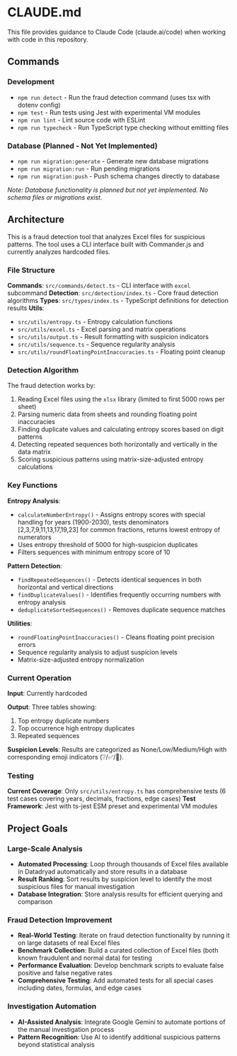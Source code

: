 # CLAUDE.md

This file provides guidance to Claude Code (claude.ai/code) when working with code in this repository.

## Commands

### Development

- `npm run detect` - Run the fraud detection command (uses tsx with dotenv config)
- `npm test` - Run tests using Jest with experimental VM modules
- `npm run lint` - Lint source code with ESLint
- `npm run typecheck` - Run TypeScript type checking without emitting files

### Database (Planned - Not Yet Implemented)

- `npm run migration:generate` - Generate new database migrations
- `npm run migration:run` - Run pending migrations
- `npm run migration:push` - Push schema changes directly to database

_Note: Database functionality is planned but not yet implemented. No schema files or migrations exist._

## Architecture

This is a fraud detection tool that analyzes Excel files for suspicious patterns. The tool uses a CLI interface built with Commander.js and currently analyzes hardcoded files.

### File Structure

**Commands**: `src/commands/detect.ts` - CLI interface with `excel` subcommand
**Detection**: `src/detection/index.ts` - Core fraud detection algorithms
**Types**: `src/types/index.ts` - TypeScript definitions for detection results
**Utils**:

- `src/utils/entropy.ts` - Entropy calculation functions
- `src/utils/excel.ts` - Excel parsing and matrix operations
- `src/utils/output.ts` - Result formatting with suspicion indicators
- `src/utils/sequence.ts` - Sequence regularity analysis
- `src/utils/roundFloatingPointInaccuracies.ts` - Floating point cleanup

### Detection Algorithm

The fraud detection works by:

1. Reading Excel files using the `xlsx` library (limited to first 5000 rows per sheet)
2. Parsing numeric data from sheets and rounding floating point inaccuracies
3. Finding duplicate values and calculating entropy scores based on digit patterns
4. Detecting repeated sequences both horizontally and vertically in the data matrix
5. Scoring suspicious patterns using matrix-size-adjusted entropy calculations

### Key Functions

**Entropy Analysis**:

- `calculateNumberEntropy()` - Assigns entropy scores with special handling for years (1900-2030), tests denominators [2,3,7,9,11,13,17,19,23] for common fractions, returns lowest entropy of numerators
- Uses entropy threshold of 5000 for high-suspicion duplicates
- Filters sequences with minimum entropy score of 10

**Pattern Detection**:

- `findRepeatedSequences()` - Detects identical sequences in both horizontal and vertical directions
- `findDuplicateValues()` - Identifies frequently occurring numbers with entropy analysis
- `deduplicateSortedSequences()` - Removes duplicate sequence matches

**Utilities**:

- `roundFloatingPointInaccuracies()` - Cleans floating point precision errors
- Sequence regularity analysis to adjust suspicion levels
- Matrix-size-adjusted entropy normalization

### Current Operation

**Input**: Currently hardcoded

**Output**: Three tables showing:

1. Top entropy duplicate numbers
2. Top occurrence high entropy duplicates
3. Repeated sequences

**Suspicion Levels**: Results are categorized as None/Low/Medium/High with corresponding emoji indicators (❔/✅/🔴).

### Testing

**Current Coverage**: Only `src/utils/entropy.ts` has comprehensive tests (6 test cases covering years, decimals, fractions, edge cases)
**Test Framework**: Jest with ts-jest ESM preset and experimental VM modules

## Project Goals

### Large-Scale Analysis

- **Automated Processing**: Loop through thousands of Excel files available in Datadryad automatically and store results in a database
- **Result Ranking**: Sort results by suspicion level to identify the most suspicious files for manual investigation
- **Database Integration**: Store analysis results for efficient querying and comparison

### Fraud Detection Improvement

- **Real-World Testing**: Iterate on fraud detection functionality by running it on large datasets of real Excel files
- **Benchmark Collection**: Build a curated collection of Excel files (both known fraudulent and normal data) for testing
- **Performance Evaluation**: Develop benchmark scripts to evaluate false positive and false negative rates
- **Comprehensive Testing**: Add automated tests for all special cases including dates, formulas, and edge cases

### Investigation Automation

- **AI-Assisted Analysis**: Integrate Google Gemini to automate portions of the manual investigation process
- **Pattern Recognition**: Use AI to identify additional suspicious patterns beyond statistical analysis
